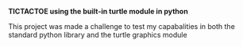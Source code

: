 **TICTACTOE using the built-in turtle module in python**

This project was made a challenge to test my capabalities in both the standard python library and the turtle graphics module
